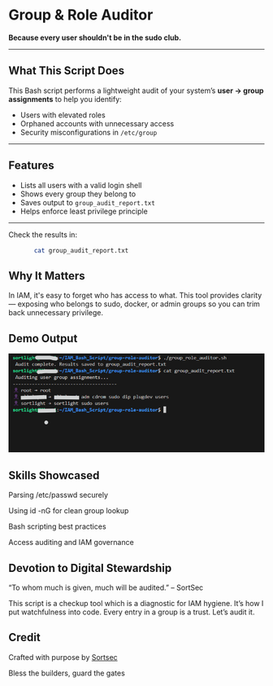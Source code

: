 #  Group & Role Auditor  
**Because every user shouldn't be in the sudo club.**

---

##  What This Script Does

This Bash script performs a lightweight audit of your system’s **user → group assignments** to help you identify:

- Users with elevated roles
- Orphaned accounts with unnecessary access
- Security misconfigurations in `/etc/group`

---

## Features

- Lists all users with a valid login shell
- Shows every group they belong to
- Saves output to `group_audit_report.txt`
- Helps enforce least privilege principle

---

Check the results in:

``` Bash
       cat group_audit_report.txt

```
## Why It Matters

 In IAM, it's easy to forget who has access to what. This tool provides clarity — exposing who belongs to sudo, docker, or admin groups so you can trim back unnecessary privilege.

 ## Demo Output

![Screenshot](Screenshot%202025-07-08%20164903.png)

## Skills Showcased

   Parsing /etc/passwd securely

   Using id -nG for clean group lookup

   Bash scripting best practices

   Access auditing and IAM governance

## Devotion to Digital Stewardship
    
   “To whom much is given, much will be audited.” – SortSec


This script is a checkup tool which is a diagnostic for IAM hygiene. It’s how I put watchfulness into code. Every entry in a group is a trust. Let’s audit it.


## Credit

Crafted with purpose by [Sortsec](x.com/sortsec)

Bless the builders, guard the gates


